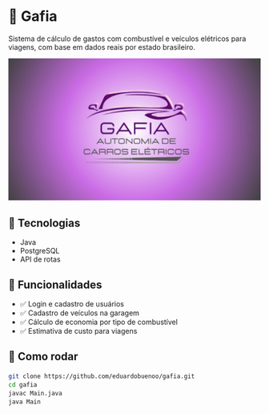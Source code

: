 # 🚀 Gafia

Sistema de cálculo de gastos com combustível e veículos elétricos para viagens, com base em dados reais por estado brasileiro.

![banner](gafiabanner.jpeg)

## 🔧 Tecnologias

- Java
- PostgreSQL
- API de rotas

## 🧩 Funcionalidades

- ✅ Login e cadastro de usuários
- ✅ Cadastro de veículos na garagem
- ✅ Cálculo de economia por tipo de combustível
- ✅ Estimativa de custo para viagens

## 🚀 Como rodar

```bash
git clone https://github.com/eduardobuenoo/gafia.git
cd gafia
javac Main.java
java Main
